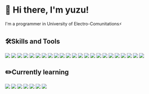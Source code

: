 # 👋 Hi there, I'm yuzu!
I'm a programmer in University of Electro-Comunitations⚡️

## 🛠Skills and Tools
![](https://img.shields.io/badge/-GitHub-181717?style=flat&logo=github&logoColor=white)
![](https://img.shields.io/badge/-GitHub_Actions-2088FF?style=flat&logo=github-actions&logoColor=white)
![](https://img.shields.io/badge/-git-F05032?style=flat&logo=git&logoColor=white)
![](https://img.shields.io/badge/-vscode-007ACC?style=flat&logo=visual-studio-code&logoColor=white)
![](https://img.shields.io/badge/-IDEA-000000?style=flat&logo=intellij-idea&logoColor=white)
![](https://img.shields.io/badge/-HTML5-E34F26?style=flat&logo=html5&logoColor=white)
![](https://img.shields.io/badge/-CSS3-1572B6?style=flat&logo=css3&logoColor=white)
![](https://img.shields.io/badge/-JavaScript-F7DF1E?style=flat&logo=javascript&logoColor=white)
![](https://img.shields.io/badge/-TypeScript-3178C6?style=flat&logo=typescript&logoColor=white)
![](https://img.shields.io/badge/-Node.js-339933?style=flat&logo=node.js&logoColor=white)
![](https://img.shields.io/badge/-Python-3776AB?style=flat&logo=python&logoColor=white)
![](https://img.shields.io/badge/-C++-00599C?style=flat&logo=c%2B%2B&logoColor=white)
![](https://img.shields.io/badge/-Django-092E20?style=flat&logo=django&logoColor=white)
![](https://img.shields.io/badge/-FastAPI-009688?style=flat&logo=fastapi&logoColor=white)
![](https://img.shields.io/badge/-Vue.js-4FC08D?style=flat&logo=vue.js&logoColor=white)
![](https://img.shields.io/badge/-Vuetify-1867C0?style=flat&logo=vuetify&logoColor=white)
![](https://img.shields.io/badge/-React-61DAFB?style=flat&logo=react&logoColor=white)
![](https://img.shields.io/badge/-Nuxt.js-00C58E?style=flat&logo=nuxt.js&logoColor=white)
![](https://img.shields.io/badge/-Next.js-000000?style=flat&logo=next.js&logoColor=white)
![](https://img.shields.io/badge/-Firebase-FFCA28?style=flat&logo=firebase&logoColor=white)
![](https://img.shields.io/badge/-MongoDB-47A248?style=flat&logo=mongodb&logoColor=white)
![](https://img.shields.io/badge/-Ubuntu-E95420?style=flat&logo=ubuntu&logoColor=white)
![](https://img.shields.io/badge/-Docker-2496ED?style=flat&logo=docker&logoColor=white)

## ✏️Currently learning
![](https://img.shields.io/badge/-Rust-000000?style=flat&logo=rust&logoColor=white)
![](https://img.shields.io/badge/-GraphQL-E10098?style=flat&logo=graphql&logoColor=white)
![](https://img.shields.io/badge/-Go-00ADD8?style=flat&logo=go&logoColor=white)
![](https://img.shields.io/badge/-Kafka-231F20?style=flat&logo=apache-kafka&logoColor=white)
![](https://img.shields.io/badge/-Kubernetes-326CE5?style=flat&logo=kubernetes&logoColor=white)
![](https://img.shields.io/badge/-Google_Could-4285F4?style=flat&logo=google-cloud&logoColor=white)
![](https://img.shields.io/badge/-Webpack-8DD6F9?style=flat&logo=webpack&logoColor=white)
